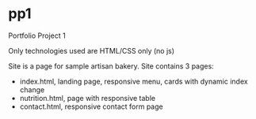 # pp1
Portfolio Project 1

Only technologies used are HTML/CSS only (no js)

Site is a page for sample artisan bakery.
Site contains 3 pages:
- index.html, landing page, responsive menu, cards with dynamic index change
- nutrition.html, page with responsive table
- contact.html, responsive contact form page
